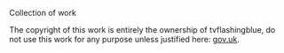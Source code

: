 Collection of work

The copyright of this work is entirely the ownership of tvflashingblue, do not use this work for any purpose unless justified here: [gov.uk](https://www.gov.uk/guidance/exceptions-to-copyright#non-commercial-research-and-private-study).
